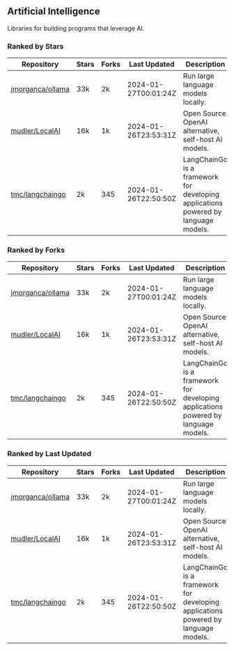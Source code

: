 ## Artificial Intelligence

Libraries for building programs that leverage AI.

### Ranked by Stars

| Repository | Stars | Forks | Last Updated | Description | 
|------------|-------|-------|--------------|-------------|
| [jmorganca/ollama](https://github.com/jmorganca/ollama) | 33k | 2k | 2024-01-27T00:01:24Z |  Run large language models locally. |
| [mudler/LocalAI](https://github.com/mudler/LocalAI) | 16k | 1k | 2024-01-26T23:53:31Z |  Open Source OpenAI alternative, self-host AI models. |
| [tmc/langchaingo](https://github.com/tmc/langchaingo) | 2k | 345 | 2024-01-26T22:50:50Z |  LangChainGo is a framework for developing applications powered by language models. |

### Ranked by Forks

| Repository | Stars | Forks | Last Updated | Description | 
|------------|-------|-------|--------------|-------------|
| [jmorganca/ollama](https://github.com/jmorganca/ollama) | 33k | 2k | 2024-01-27T00:01:24Z |  Run large language models locally. |
| [mudler/LocalAI](https://github.com/mudler/LocalAI) | 16k | 1k | 2024-01-26T23:53:31Z |  Open Source OpenAI alternative, self-host AI models. |
| [tmc/langchaingo](https://github.com/tmc/langchaingo) | 2k | 345 | 2024-01-26T22:50:50Z |  LangChainGo is a framework for developing applications powered by language models. |

### Ranked by Last Updated

| Repository | Stars | Forks | Last Updated | Description | 
|------------|-------|-------|--------------|-------------|
| [jmorganca/ollama](https://github.com/jmorganca/ollama) | 33k | 2k | 2024-01-27T00:01:24Z |  Run large language models locally. |
| [mudler/LocalAI](https://github.com/mudler/LocalAI) | 16k | 1k | 2024-01-26T23:53:31Z |  Open Source OpenAI alternative, self-host AI models. |
| [tmc/langchaingo](https://github.com/tmc/langchaingo) | 2k | 345 | 2024-01-26T22:50:50Z |  LangChainGo is a framework for developing applications powered by language models. |

